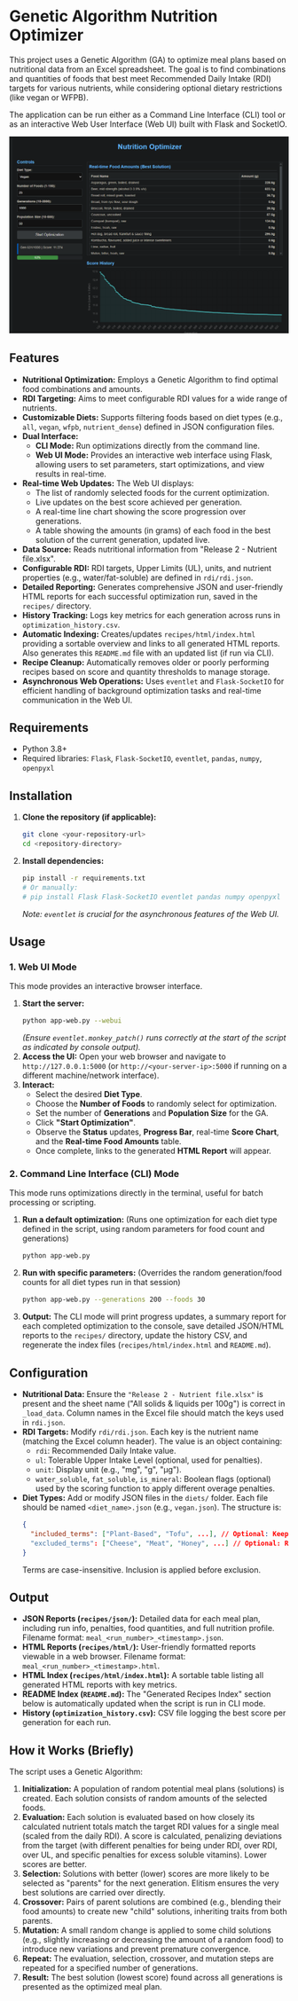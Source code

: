 # Genetic Algorithm Nutrition Optimizer

This project uses a Genetic Algorithm (GA) to optimize meal plans based on nutritional data from an Excel spreadsheet. The goal is to find combinations and quantities of foods that best meet Recommended Daily Intake (RDI) targets for various nutrients, while considering optional dietary restrictions (like vegan or WFPB).

The application can be run either as a Command Line Interface (CLI) tool or as an interactive Web User Interface (Web UI) built with Flask and SocketIO.

![](screenshot.png)

## Features

*   **Nutritional Optimization:** Employs a Genetic Algorithm to find optimal food combinations and amounts.
*   **RDI Targeting:** Aims to meet configurable RDI values for a wide range of nutrients.
*   **Customizable Diets:** Supports filtering foods based on diet types (e.g., `all`, `vegan`, `wfpb`, `nutrient_dense`) defined in JSON configuration files.
*   **Dual Interface:**
    *   **CLI Mode:** Run optimizations directly from the command line.
    *   **Web UI Mode:** Provides an interactive web interface using Flask, allowing users to set parameters, start optimizations, and view results in real-time.
*   **Real-time Web Updates:** The Web UI displays:
    *   The list of randomly selected foods for the current optimization.
    *   Live updates on the best score achieved per generation.
    *   A real-time line chart showing the score progression over generations.
    *   A table showing the amounts (in grams) of each food in the best solution of the current generation, updated live.
*   **Data Source:** Reads nutritional information from "Release 2 - Nutrient file.xlsx".
*   **Configurable RDI:** RDI targets, Upper Limits (UL), units, and nutrient properties (e.g., water/fat-soluble) are defined in `rdi/rdi.json`.
*   **Detailed Reporting:** Generates comprehensive JSON and user-friendly HTML reports for each successful optimization run, saved in the `recipes/` directory.
*   **History Tracking:** Logs key metrics for each generation across runs in `optimization_history.csv`.
*   **Automatic Indexing:** Creates/updates `recipes/html/index.html` providing a sortable overview and links to all generated HTML reports. Also generates this `README.md` file with an updated list (if run via CLI).
*   **Recipe Cleanup:** Automatically removes older or poorly performing recipes based on score and quantity thresholds to manage storage.
*   **Asynchronous Web Operations:** Uses `eventlet` and `Flask-SocketIO` for efficient handling of background optimization tasks and real-time communication in the Web UI.


## Requirements

*   Python 3.8+
*   Required libraries: `Flask`, `Flask-SocketIO`, `eventlet`, `pandas`, `numpy`, `openpyxl`

## Installation

1.  **Clone the repository (if applicable):**
    ```bash
    git clone <your-repository-url>
    cd <repository-directory>
    ```
2.  **Install dependencies:**
    ```bash
    pip install -r requirements.txt
    # Or manually:
    # pip install Flask Flask-SocketIO eventlet pandas numpy openpyxl
    ```
    *Note: `eventlet` is crucial for the asynchronous features of the Web UI.*

## Usage

### 1. Web UI Mode

This mode provides an interactive browser interface.

1.  **Start the server:**
    ```bash
    python app-web.py --webui
    ```
    *(Ensure `eventlet.monkey_patch()` runs correctly at the start of the script as indicated by console output).*
2.  **Access the UI:** Open your web browser and navigate to `http://127.0.0.1:5000` (or `http://<your-server-ip>:5000` if running on a different machine/network interface).
3.  **Interact:**
    *   Select the desired **Diet Type**.
    *   Choose the **Number of Foods** to randomly select for optimization.
    *   Set the number of **Generations** and **Population Size** for the GA.
    *   Click **"Start Optimization"**.
    *   Observe the **Status** updates, **Progress Bar**, real-time **Score Chart**, and the **Real-time Food Amounts** table.
    *   Once complete, links to the generated **HTML Report** will appear.

### 2. Command Line Interface (CLI) Mode

This mode runs optimizations directly in the terminal, useful for batch processing or scripting.

1.  **Run a default optimization:** (Runs one optimization for each diet type defined in the script, using random parameters for food count and generations)
    ```bash
    python app-web.py
    ```
2.  **Run with specific parameters:** (Overrides the random generation/food counts for all diet types run in that session)
    ```bash
    python app-web.py --generations 200 --foods 30
    ```
3.  **Output:** The CLI mode will print progress updates, a summary report for each completed optimization to the console, save detailed JSON/HTML reports to the `recipes/` directory, update the history CSV, and regenerate the index files (`recipes/html/index.html` and `README.md`).

## Configuration

*   **Nutritional Data:** Ensure the `"Release 2 - Nutrient file.xlsx"` is present and the sheet name ("All solids & liquids per 100g") is correct in `_load_data`. Column names in the Excel file should match the keys used in `rdi.json`.
*   **RDI Targets:** Modify `rdi/rdi.json`. Each key is the nutrient name (matching the Excel column header). The value is an object containing:
    *   `rdi`: Recommended Daily Intake value.
    *   `ul`: Tolerable Upper Intake Level (optional, used for penalties).
    *   `unit`: Display unit (e.g., "mg", "g", "μg").
    *   `water_soluble`, `fat_soluble`, `is_mineral`: Boolean flags (optional) used by the scoring function to apply different overage penalties.
*   **Diet Types:** Add or modify JSON files in the `diets/` folder. Each file should be named `<diet_name>.json` (e.g., `vegan.json`). The structure is:
    ```json
    {
      "included_terms": ["Plant-Based", "Tofu", ...], // Optional: Keep only foods containing these terms
      "excluded_terms": ["Cheese", "Meat", "Honey", ...] // Optional: Remove foods containing these terms
    }
    ```
    Terms are case-insensitive. Inclusion is applied before exclusion.

## Output

*   **JSON Reports (`recipes/json/`):** Detailed data for each meal plan, including run info, penalties, food quantities, and full nutrition profile. Filename format: `meal_<run_number>_<timestamp>.json`.
*   **HTML Reports (`recipes/html/`):** User-friendly formatted reports viewable in a web browser. Filename format: `meal_<run_number>_<timestamp>.html`.
*   **HTML Index (`recipes/html/index.html`):** A sortable table listing all generated HTML reports with key metrics.
*   **README Index (`README.md`):** The "Generated Recipes Index" section below is automatically updated when the script is run in CLI mode.
*   **History (`optimization_history.csv`):** CSV file logging the best score per generation for each run.

## How it Works (Briefly)

The script uses a Genetic Algorithm:

1.  **Initialization:** A population of random potential meal plans (solutions) is created. Each solution consists of random amounts of the selected foods.
2.  **Evaluation:** Each solution is evaluated based on how closely its calculated nutrient totals match the target RDI values for a single meal (scaled from the daily RDI). A score is calculated, penalizing deviations from the target (with different penalties for being under RDI, over RDI, over UL, and specific penalties for excess soluble vitamins). Lower scores are better.
3.  **Selection:** Solutions with better (lower) scores are more likely to be selected as "parents" for the next generation. Elitism ensures the very best solutions are carried over directly.
4.  **Crossover:** Pairs of parent solutions are combined (e.g., blending their food amounts) to create new "child" solutions, inheriting traits from both parents.
5.  **Mutation:** A small random change is applied to some child solutions (e.g., slightly increasing or decreasing the amount of a random food) to introduce new variations and prevent premature convergence.
6.  **Repeat:** The evaluation, selection, crossover, and mutation steps are repeated for a specified number of generations.
7.  **Result:** The best solution (lowest score) found across all generations is presented as the optimized meal plan.



